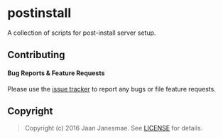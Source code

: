 # postinstall

A collection of scripts for post-install server setup.

## Contributing

#### Bug Reports & Feature Requests

Please use the [issue tracker](https://github.com/janesmae/postinstall/issues) to report any bugs or file feature requests.

## Copyright

> Copyright (c) 2016 Jaan Janesmae. See [LICENSE](https://github.com/janesmae/postinstall/blob/master/LICENSE) for details.
